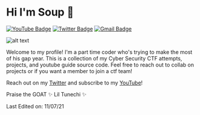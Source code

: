 # Hi I'm Soup 👋
[![YouTube Badge](https://img.shields.io/badge/-Souping-fc0000?style=flat&logo=Youtube&link=https://www.youtube.com/channel/UCi1TWO2r29u0Yu4FXMCf7MA)](https://www.youtube.com/channel/UCi1TWO2r29u0Yu4FXMCf7MA)
[![Twitter Badge](https://img.shields.io/badge/-@__Die_Slime-1ca0f1?style=flat&labelColor=1ca0f1&logo=twitter&logoColor=white&link=https://twitter.com/die_slime)](https://twitter.com/die_slime)
[![Gmail Badge](https://img.shields.io/badge/-Email-c14438?style=flat&logo=Gmail&logoColor=white&link=mailto:laister.sam@gmail.com)](mailto:laister.sam@gmail.com)

![alt text](https://dynaimage.cdn.cnn.com/cnn/c_fill,g_auto,w_1200,h_675,ar_16:9/https%3A%2F%2Fcdn.cnn.com%2Fcnnnext%2Fdam%2Fassets%2F190727123017-01-lil-wayne-0531.jpg)

Welcome to my profile! I'm a part time coder who's trying to make the most of his gap year. This is a collection of my Cyber Security CTF attempts, projects, and youtube guide source code. Feel free to reach out to collab on projects or if you want a member to join a ctf team!

Reach out on my [Twitter](https://twitter.com/die_slime) and subscribe to my [YouTube](https://www.youtube.com/channel/UCi1TWO2r29u0Yu4FXMCf7MA)!

Praise the GOAT ✨ Lil Tunechi ✨

Last Edited on: 11/07/21

<!--
**Soup666/Soup666** is a ✨ _special_ ✨ repository because its `README.md` (this file) appears on your GitHub profile.

Here are some ideas to get you started:

- 🔭 I’m currently working on ...
- 🌱 I’m currently learning ...
- 👯 I’m looking to collaborate on ...
- 🤔 I’m looking for help with ...
- 💬 Ask me about ...
- 📫 How to reach me: ...
- 😄 Pronouns: ...
- ⚡ Fun fact: ...
-->
